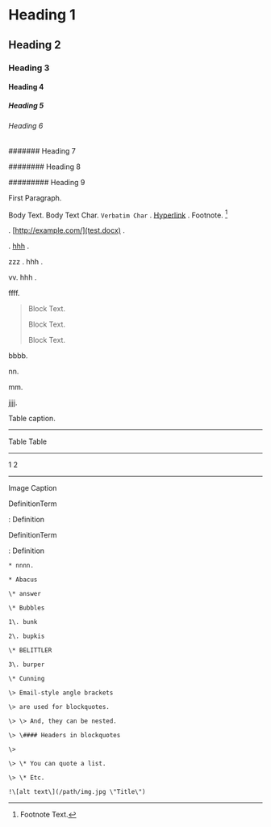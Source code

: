 #  Heading 1 

##  Heading 2 

###  Heading 3 

####  Heading 4 

#####  Heading 5 

######  Heading 6 

#######  Heading 7 

########  Heading 8 

#########  Heading 9 

First Paragraph.

Body Text. Body Text Char. ` Verbatim Char ` .
[Hyperlink](http://example.com) . Footnote. [^1]

. [http://example.com/](test.docx) .

. [hhh](新建文件夹) .

zzz . hhh .

vv. hhh .

ffff.

> Block Text.
>
> Block Text.
>
> Block Text.

bbbb.

nn.

mm\.

jjjj.

Table caption.

  -----------------------------------------------------------------------
  Table                               Table
  ----------------------------------- -----------------------------------
  1                                   2

  -----------------------------------------------------------------------

Image Caption

DefinitionTerm

:   Definition

DefinitionTerm

:   Definition

    * nnnn.

    * Abacus

    \* answer

    \* Bubbles

    1\. bunk

    2\. bupkis

    \* BELITTLER

    3\. burper

    \* Cunning

    \> Email-style angle brackets

    \> are used for blockquotes.

    \> \> And, they can be nested.

    \> \#### Headers in blockquotes

    \>

    \> \* You can quote a list.

    \> \* Etc.

    !\[alt text\](/path/img.jpg \"Title\")

[^1]: Footnote Text.
